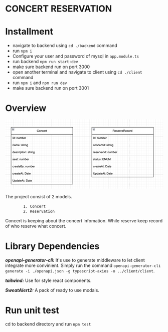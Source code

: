 
# CONCERT RESERVATION


# Installment
 - navigate to backend using `cd ./backend` command
 - run `npm i`
 - Configure your user and password of mysql in `app.module.ts`
 - run backend `npm run start:dev`
 - make sure backend run on port 3000
 - open another terminal and navigate to client using `cd ./client` command
 - run `npm i` and `npm run dev`
 - make sure backend run on port 3001




# Overview

![alt text](https://github.com/patkamon/concert-ticket/blob/main/models.png)

The project consist of 2 models.   

            1. Concert
            2. Reservation

  Concert is keeping about the concert infomation. While reserve keep record of who reserve what concert.
  



# Library Dependencies 
  ***openapi-generator-cli:*** It's use to generate middleware to let client integrate more convinient. Simply run the command `openapi-generator-cli generate -i ./openapi.json -g typescript-axios -o ../client/client`.

  ***tailwind:*** Use for style react components.

  ***SweatAlert2:*** A pack of ready to use modals.

# Run unit test
 cd to backend directory and run `npm test`
